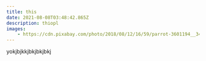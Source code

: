 ```yaml
---
title: this
date: 2021-08-08T03:48:42.865Z
description: thiopl
images: 
    - https://cdn.pixabay.com/photo/2018/08/12/16/59/parrot-3601194__340.jpg
---
```

yokjbjkkjbkjbkjbkj